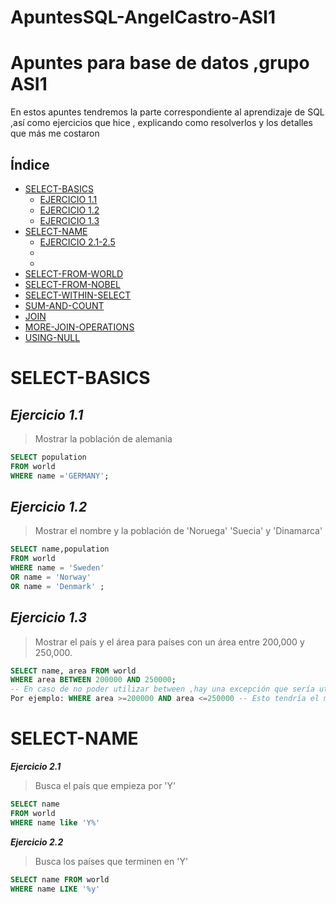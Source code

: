 # ApuntesSQL-AngelCastro-ASI1
# Apuntes para base de datos ,grupo ASI1
En estos apuntes tendremos la parte correspondiente al aprendizaje de SQL ,así como ejercicios que hice , explicando como resolverlos y los detalles que más me costaron
## Índice
- [SELECT-BASICS](#select-basics)
    + [EJERCICIO 1.1](#ejercicio-11)
    + [EJERCICIO 1.2](#ejercicio-12)
    + [EJERCICIO 1.3](#ejercicio-13)
- [SELECT-NAME](#SELECT-NAME)
    + [EJERCICIO 2.1-2.5](#ejercicio-21-25)
    +
    +
- [SELECT-FROM-WORLD](#SELECT-FROM-WORLD)
- [SELECT-FROM-NOBEL](#SELECT-FROM-NOBEL)
- [SELECT-WITHIN-SELECT](#SELECT-WITHIN-SELECT)
- [SUM-AND-COUNT](#SUM-AND-COUNT)
- [JOIN](#JOIN)
- [MORE-JOIN-OPERATIONS](#MORE-JOIN-OPERATIONS)
- [USING-NULL](#USING-NULL)

# SELECT-BASICS


## ***Ejercicio 1.1***
> Mostrar la población de alemania
```SQL
SELECT population
FROM world
WHERE name ='GERMANY';
```
## ***Ejercicio 1.2*** 
> Mostrar el nombre y la población de 'Noruega' 'Suecia' y 'Dinamarca'
```SQL
SELECT name,population
FROM world
WHERE name = 'Sweden'
OR name = 'Norway'
OR name = 'Denmark' ;
```
 ## ***Ejercicio 1.3***
 > Mostrar el país y el área para países con un área entre 200,000 y 250,000.
```SQL
SELECT name, area FROM world
WHERE area BETWEEN 200000 AND 250000;
-- En caso de no poder utilizar between ,hay una excepción que sería utilizar el signo > o < con/sin signos de =
Por ejemplo: WHERE area >=200000 AND area <=250000 -- Esto tendría el mismo significado que la consulta anterior
```

# SELECT-NAME

***Ejercicio 2.1*** 
> Busca el país que empieza por 'Y'
```SQL
SELECT name
FROM world
WHERE name like 'Y%'
```
***Ejercicio 2.2***
> Busca los países que terminen en 'Y'
```SQL
SELECT name FROM world
WHERE name LIKE '%y'
```



